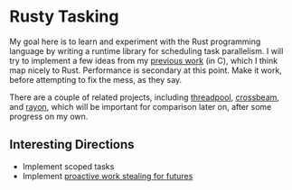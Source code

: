 # Rusty Tasking

My goal here is to learn and experiment with the Rust programming language by
writing a runtime library for scheduling task parallelism. I will try to
implement a few ideas from my [previous work][1] (in C), which I think map
nicely to Rust. Performance is secondary at this point. Make it work, before
attempting to fix the mess, as they say.

There are a couple of related projects, including [threadpool][2],
[crossbeam][3], and [rayon][4], which will be important for comparison later
on, after some progress on my own.

## Interesting Directions

- Implement scoped tasks
- Implement [proactive work stealing for futures][5]

<!-- Links -->

[1]: https://epub.uni-bayreuth.de/2990
[2]: https://crates.io/crates/threadpool
[3]: https://crates.io/crates/crossbeam
[4]: https://crates.io/crates/rayon
[5]: https://dl.acm.org/citation.cfm?id=3295735
